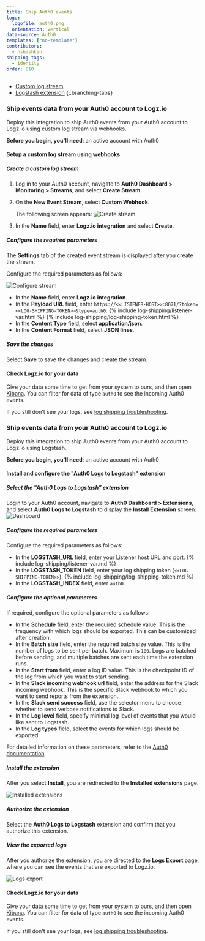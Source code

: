 ```yaml
---
title: Ship Auth0 events
logo:
  logofile: auth0.png
  orientation: vertical
data-source: Auth0
templates: ["no-template"]
contributors:
  - nshishkin
shipping-tags:
  - identity
order: 810
---
```


<!-- tabContainer:start -->
<div class="branching-container">

* [Custom log stream](#webhooks)
* [Logstash extension](#logstash)
{:.branching-tabs}

<!-- tab:start -->
<div id="webhooks">

### Ship events data from your Auth0 account to Logz.io

Deploy this integration to ship Auth0 events from your Auth0 account to Logz.io using custom log stream via webhooks.

**Before you begin, you'll need**: an active account with Auth0

<div class="tasklist">

#### Setup a custom log stream using webhooks

##### Create a custom log stream

1. Log in to your Auth0 account, navigate to **Auth0 Dashboard > Monitoring > Streams**, and select **Create Stream**.
  
2. On the **New Event Stream**, select **Custom Webhook**.

   The following screen appears:
   ![Create stream](https://dytvr9ot2sszz.cloudfront.net/logz-docs/auth0/Auth0-logzio-integration.png)
  
3. In the **Name** field, enter **Logz.io integration** and select **Create**.


##### Configure the required parameters
  
The **Settings** tab of the created event stream is displayed after you create the stream.

Configure the required parameters as follows:

![Configure stream](https://dytvr9ot2sszz.cloudfront.net/logz-docs/auth0/webhook-auth0.png)

   * In the **Name** field, enter **Logz.io integration**.
   * In the **Payload URL** field, enter `https://<<LISTENER-HOST>>:8071/?token=<<LOG-SHIPPING-TOKEN>>&type=auth0`. {% include log-shipping/listener-var.html %}  {% include log-shipping/log-shipping-token.html %}
   * In the **Content Type** field, select **application/json**.
   * In the **Content Format** field, select **JSON lines**.

##### Save the changes

Select **Save** to save the changes and create the stream.

#### Check Logz.io for your data

Give your data some time to get from your system to ours, and then open [Kibana](https://app.logz.io/#/dashboard/kibana). You can filter for data of type `auth0` to see the incoming Auth0 events.

If you still don't see your logs, see [log shipping troubleshooting]({{site.baseurl}}/user-guide/log-shipping/log-shipping-troubleshooting.html).

</div>

</div>
<!-- tab:end -->

<!-- tab:start -->
<div id="logstash">

### Ship events data from your Auth0 account to Logz.io

Deploy this integration to ship Auth0 events from your Auth0 account to Logz.io using Logstash.

**Before you begin, you'll need**: an active account with Auth0


<div class="tasklist">

#### Install and configure the "Auth0 Logs to Logstash" extension

##### Select the "Auth0 Logs to Logstash" extension

Login to your Auth0 account, navigate to **Auth0 Dashboard > Extensions**, and select **Auth0 Logs to Logstash** to display the **Install Extension** screen:
![Dashboard](https://dytvr9ot2sszz.cloudfront.net/logz-docs/auth0/Dashboard_Logstash.png)

##### Configure the required parameters

Configure the required parameters as follows:

   * In the  **LOGSTASH_URL** field, enter your Listener host URL and port. {% include log-shipping/listener-var.md %}
   * In the **LOGSTASH_TOKEN** field, enter your log shipping token (`<<LOG-SHIPPING-TOKEN>>`). {% include log-shipping/log-shipping-token.md %}
   * In the **LOGSTASH_INDEX** field, enter `auth0`.

##### Configure the optional parameters

If required, configure the optional parameters as follows:

   * In the **Schedule** field, enter the required schedule value. This is the frequency with which logs should be exported. This can be customized after creation.
   * In the **Batch size** field, enter the required batch size value. This is the number of logs to be sent per batch. Maximum is `100`. Logs are batched before sending, and multiple batches are sent each time the extension runs.
   * In the **Start from** field, enter a log ID value. This is the checkpoint ID of the log from which you want to start sending.
   * In the **Slack incoming webhook url** field, enter the address for the Slack incoming webhook. This is the specific Slack webhook to which you want to send reports from the extension.
   * In the **Slack send success** field, use the selector menu to choose whether to send verbose notifications to Slack.
   * In the **Log level** field, specify minimal log level of events that you would like sent to Logstash.
   * In the **Log types** field, select the events for which logs should be exported.

 For detailed information on these parameters, refer to the [Auth0 documentation](https://auth0.com/docs/extensions/export-logs-to-logstash).

##### Install the extension

After you select **Install**, you are redirected to the **Installed extensions** page.

![Installed extensions](https://dytvr9ot2sszz.cloudfront.net/logz-docs/auth0/Auth0_installed_extensions.png)

##### Authorize the extension

Select the **Auth0 Logs to Logstash** extension and confirm that you authorize this extension.

#####  View the exported logs

After you authorize the extension, you are directed to the **Logs Export** page, where you can see the events that are exported to Logz.io.

![Logs export](https://dytvr9ot2sszz.cloudfront.net/logz-docs/auth0/Auth0_logs_export.png)

#### Check Logz.io for your data

Give your data some time to get from your system to ours, and then open [Kibana](https://app.logz.io/#/dashboard/kibana). You can filter for data of type `auth0` to see the incoming Auth0 events.

If you still don't see your logs, see [log shipping troubleshooting]({{site.baseurl}}/user-guide/log-shipping/log-shipping-troubleshooting.html).

</div>

</div>
<!-- tab:end -->

</div>
<!-- tabContainer:end -->
